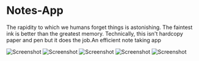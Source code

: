 # Notes-App
The rapidity to which we humans forget things is astonishing. The faintest ink is better than the greatest memory. Technically, this isn't hardcopy paper and pen but it does the job.An efficient note taking app

![Screenshot]()
![Screenshot]()
![Screenshot]()
![Screenshot]()
![Screenshot]()
